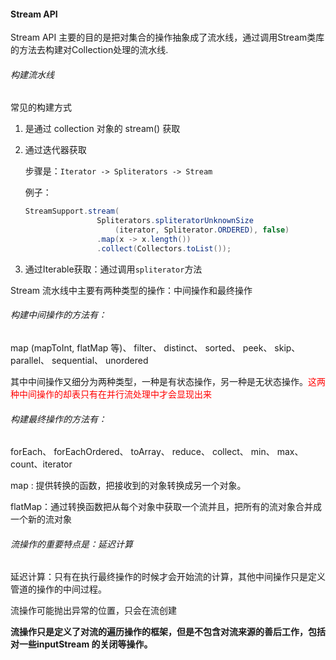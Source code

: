 #### Stream API

Stream API 主要的目的是把对集合的操作抽象成了流水线，通过调用Stream类库的方法去构建对Collection处理的流水线.

###### 构建流水线

常见的构建方式

1. 是通过 collection 对象的 stream() 获取

2. 通过迭代器获取
   
   步骤是：`Iterator -> Spliterators -> Stream`
   
   例子：
   
   ```java
   StreamSupport.stream(
                   Spliterators.spliteratorUnknownSize
                       (iterator, Spliterator.ORDERED), false)
                   .map(x -> x.length())
                   .collect(Collectors.toList());
   ```

3.  通过Iterable获取：通过调用`spliterator`方法

Stream 流水线中主要有两种类型的操作：中间操作和最终操作

###### 构建中间操作的方法有：

map (mapToInt, flatMap 等)、 filter、 distinct、 sorted、 peek、 skip、 parallel、 sequential、 unordered

其中中间操作又细分为两种类型，一种是有状态操作，另一种是无状态操作。<font color='red'>这两种中间操作的却表只有在并行流处理中才会显现出来</font>

###### 构建最终操作的方法有：

forEach、 forEachOrdered、 toArray、 reduce、 collect、 min、 max、 count、iterator

map : 提供转换的函数，把接收到的对象转换成另一个对象。

flatMap：通过转换函数把从每个对象中获取一个流并且，把所有的流对象合并成一个新的流对象

###### 流操作的重要特点是：延迟计算

延迟计算：只有在执行最终操作的时候才会开始流的计算，其他中间操作只是定义管道的操作的中间过程。

流操作可能抛出异常的位置，只会在流创建

**流操作只是定义了对流的遍历操作的框架，但是不包含对流来源的善后工作，包括对一些inputStream 的关闭等操作。**
